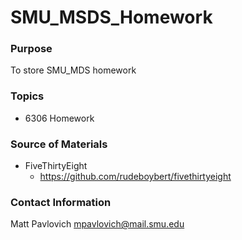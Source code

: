 # SMU_MSDS_Homework
### Purpose
To store SMU_MDS homework

### Topics
* 6306 Homework

### Source of Materials
* FiveThirtyEight
  * https://github.com/rudeboybert/fivethirtyeight

### Contact Information
Matt Pavlovich
mpavlovich@mail.smu.edu
